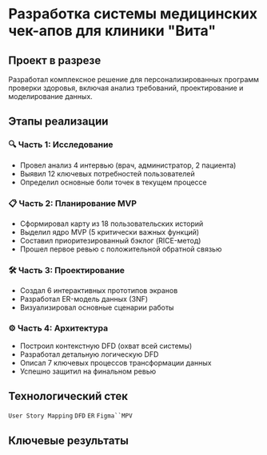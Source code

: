 # Разработка системы медицинских чек-апов для клиники "Вита"

## Проект в разрезе
Разработал комплексное решение для персонализированных программ проверки здоровья, включая анализ требований, проектирование и моделирование данных.

## Этапы реализации

### 🔍 Часть 1: Исследование
- Провел анализ 4 интервью (врач, администратор, 2 пациента)
- Выявил 12 ключевых потребностей пользователей
- Определил основные боли точек в текущем процессе

### 📋 Часть 2: Планирование MVP
- Сформировал карту из 18 пользовательских историй
- Выделил ядро MVP (5 критически важных функций)
- Составил приоритезированный бэклог (RICE-метод)
- Прошел первое ревью с положительной обратной связью

### 🛠️ Часть 3: Проектирование
- Создал 6 интерактивных прототипов экранов
- Разработал ER-модель данных (3NF)
- Визуализировал основные сценарии работы

### ⚙️ Часть 4: Архитектура
- Построил контекстную DFD (охват всей системы)
- Разработал детальную логическую DFD
- Описал 7 ключевых процессов трансформации данных
- Успешно защитил на финальном ревью

## Технологический стек
`User Story Mapping` `DFD` `ER` `Figma``MPV`

## Ключевые результаты

